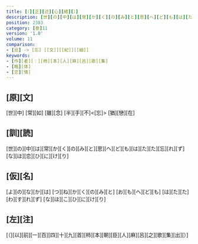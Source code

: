 ```yaml
---
title: [（][正][述][心][緒][）]
description: [世][の][中][は][常][か][く][の][み][と][思][へ][ど][も][は][た][た][忘][れ][ず][な][ほ][恋][ひ][に][け][り]
position: 2383
category: [巻]11
version: '1.0'
volume: 11
comparison:
- [忌] -> [忘] [[文]][[紀]][[細]]
keywords:
- [作][者][：][柿][本][人][麻][呂][歌][集]
- [略][体]
- [恋][情]
---
```


## [原][文]

[世][中] [常][如] [雖][念] [半][手][不]<[忘]> [猶][戀][在]

## [訓][読]

[世][の][中][は][常][か][く][の][み][と][思][へ][ど][も][は][た][た][忘][れ][ず][な][ほ][恋][ひ][に][け][り]

## [仮][名]

[よ][の][な][か][は] [つ][ね][か][く][の][み][と] [お][も][へ][ど][も] [は][た][た][わ][す][れ][ず] [な][ほ][こ][ひ][に][け][り]

## [左][注]

[（][以][前][一][百][四][十][九][首][柿][本][朝][臣][人][麻][呂][之][歌][集][出][）]

